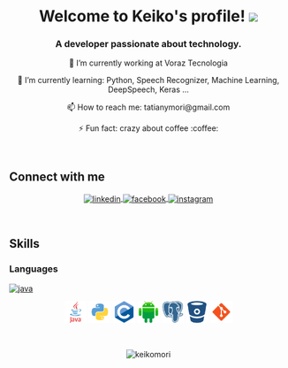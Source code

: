 <h1 align="center">
  Welcome to Keiko's profile!
  <img src="https://media.giphy.com/media/hvRJCLFzcasrR4ia7z/giphy.gif" width="28">
</h1>

<h3 align="center">A developer passionate about technology.</h3>

<p align="center"> 🔭 I’m currently working at Voraz Tecnologia </p> 
<p align="center"> 🌱 I’m currently learning: Python, Speech Recognizer, Machine Learning, DeepSpeech, Keras ... </p>
<p align="center"> 📫 How to reach me: tatianymori@gmail.com </p>
<p align="center"> ⚡ Fun fact: crazy about coffee :coffee: </p>

<br>

<h2>Connect with me</h2>

<p align="center">
  <a href="https://linkedin.com/in/tatianymori">
    <img align="center" src="https://github.com/keikomori/icons-badges/blob/master/icons/LinkedIn/linkedin.svg" alt="linkedin" height="30" width="40" />
  </a>
  <a href="https://facebook.com/tatianymori">
    <img align="center" src="https://github.com/keikomori/icons-badges/blob/master/icons/Facebook/facebook.svg" alt="facebook" height="30" width="40" />
  </a>
  <a href="https://instagram.com/tatianymori">
    <img align="center" src="https://github.com/keikomori/icons-badges/blob/master/icons/Instagram/instagram.svg" alt="instagram" height="30" width="40" />
  </a>
</p>

<br>

<h2>Skills</h2>

<h3>Languages</h3>
<p>
  <a href="https://www.java.com"><img src="https://github.com/keikomori/icons-badges/blob/master/badges/Java/java_button_icon_151928.svg" alt="java"/></a> 
</p>

<p align="center"> 
  <a href="https://www.java.com" target="_blank"><img src="https://github.com/keikomori/icons/blob/master/Java/java.svg" alt="java" width="40" height="40"/></a> 
  <a href="https://www.python.org" target="_blank"><img src="https://github.com/keikomori/icons/blob/master/Python/python.svg" alt="python" width="40" height="40"/></a> 
  <a href="https://https://www.cprogramming.com/" target="_blank"><img src="https://github.com/keikomori/icons/blob/master/C/c.svg" alt="c" width="40" height="40"/></a>
  <a href="https://developer.android.com/studio/" target="_blank"><img src="https://github.com/keikomori/icons/blob/master/Android/android.svg" alt="android" width="40" height="40"/></a>
  <a href="https://www.postgresql.org" target="_blank"><img src="https://github.com/keikomori/icons/blob/master/Postgresql/postgresql.svg" alt="postgresql" width="40" height="40"/></a> 
  <a href="https://bitbucket.org/" target="_blank"><img src="https://github.com/keikomori/icons/blob/master/Bitbucket/bitbucket.svg" alt="bitbucket" width="40" height="40"/></a> 
  <a href="https://git-scm.com/" target="_blank"><img src="https://github.com/keikomori/icons/blob/master/Git/git.svg" alt="git" width="40" height="40"/></a>
</p>

<br>

<p align="center"><img src="https://github-readme-stats.vercel.app/api/top-langs?username=keikomori&show_icons=true&locale=en&layout=compact" alt="keikomori" /></p>
